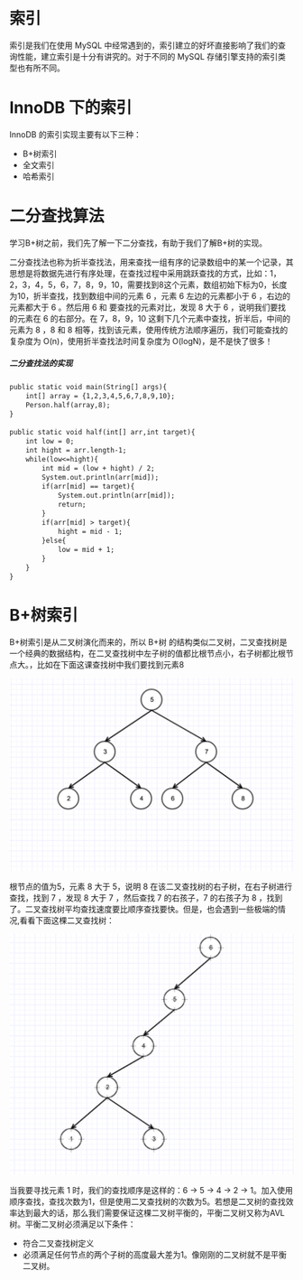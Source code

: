 



# 索引

索引是我们在使用 MySQL 中经常遇到的，索引建立的好坏直接影响了我们的查询性能，建立索引是十分有讲究的。对于不同的 MySQL 存储引擎支持的索引类型也有所不同。



# InnoDB 下的索引

InnoDB 的索引实现主要有以下三种：

- B+树索引
- 全文索引
- 哈希索引


# 二分查找算法

学习B+树之前，我们先了解一下二分查找，有助于我们了解B+树的实现。

二分查找法也称为折半查找法，用来查找一组有序的记录数组中的某一个记录，其思想是将数据先进行有序处理，在查找过程中采用跳跃查找的方式，比如：1，2，3，4，5，6，7，8，9，10，需要找到8这个元素，数组初始下标为0，长度为10，折半查找，找到数组中间的元素 6 ，元素 6 左边的元素都小于 6 ，右边的元素都大于 6 。然后用 6 和 要查找的元素对比，发现 8 大于 6 ，说明我们要找的元素在 6 的右部分。在 7，8，9，10 这剩下几个元素中查找，折半后，中间的元素为 8 ，8 和 8 相等，找到该元素，使用传统方法顺序遍历，我们可能查找的复杂度为 O(n)，使用折半查找法时间复杂度为 O(logN)，是不是快了很多！

##### 二分查找法的实现



 	public static void main(String[] args){
        int[] array = {1,2,3,4,5,6,7,8,9,10};
        Person.half(array,8);
    }

    public static void half(int[] arr,int target){
        int low = 0;
        int hight = arr.length-1;
        while(low<=hight){
            int mid = (low + hight) / 2;
            System.out.println(arr[mid]);
            if(arr[mid] == target){
                System.out.println(arr[mid]);
                return;
            }
            if(arr[mid] > target){
                hight = mid - 1;
            }else{
                low = mid + 1;
            }
        }
    }




# B+树索引

B+树索引是从二叉树演化而来的，所以 B+树 的结构类似二叉树，二叉查找树是一个经典的数据结构，在二叉查找树中左子树的值都比根节点小，右子树都比根节点大。，比如在下面这课查找树中我们要找到元素8


![](/img/blog/2017-02-19-mysql.png)

根节点的值为5，元素 8 大于 5，说明 8 在该二叉查找树的右子树，在右子树进行查找，找到 7 ，发现 8 大于 7 ，然后查找 7 的右孩子，7 的右孩子为 8 ，找到了。二叉查找树平均查找速度要比顺序查找要快。但是，也会遇到一些极端的情况,看看下面这棵二叉查找树：

![](/img/blog/2017-02-19-mysql0.png)

当我要寻找元素 1 时，我们的查找顺序是这样的：6 -> 5 -> 4 -> 2 -> 1。加入使用顺序查找，查找次数为1，但是使用二叉查找树的次数为5。若想是二叉树的查找效率达到最大的话，那么我们需要保证这棵二叉树平衡的，平衡二叉树又称为AVL树。平衡二叉树必须满足以下条件：

- 符合二叉查找树定义
- 必须满足任何节点的两个子树的高度最大差为1。像刚刚的二叉树就不是平衡二叉树。




























